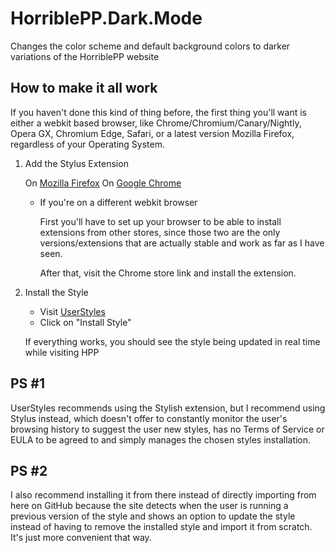 # HorriblePP.Dark.Mode
Changes the color scheme and default background colors to darker variations of the HorriblePP website

## How to make it all work
If you haven't done this kind of thing before, the first thing you'll want is either a webkit based browser,
like Chrome/Chromium/Canary/Nightly, Opera GX, Chromium Edge, Safari, or a latest version Mozilla Firefox, regardless of your Operating System.

1. Add the Stylus Extension

    On [Mozilla Firefox](https://addons.mozilla.org/firefox/addon/styl-us)
    On [Google Chrome](https://chrome.google.com/webstore/detail/stylus/clngdbkpkpeebahjckkjfobafhncgmne)

    - If you're on a different webkit browser

        First you'll have to set up your browser to be able to install extensions from other stores,
        since those two are the only versions/extensions that are actually stable and work as far as I have seen.

        After that, visit the Chrome store link and install the extension.

2. Install the Style

    - Visit [UserStyles](https://userstyles.org/styles/216576/horriblepp-dark-mode?utm_campaign=stylish_stylepage)
    - Click on "Install Style"
    
    If everything works, you should see the style being updated in real time while visiting HPP

## PS #1

UserStyles recommends using the Stylish extension, but I recommend using Stylus instead,
which doesn't offer to constantly monitor the user's browsing history to suggest the user new styles,
has no Terms of Service or EULA to be agreed to and simply manages the chosen styles installation.

## PS #2

I also recommend installing it from there instead of directly importing from here on GitHub
because the site detects when the user is running a previous version of the style and shows an option
to update the style instead of having to remove the installed style and import it from scratch.
It's just more convenient that way.